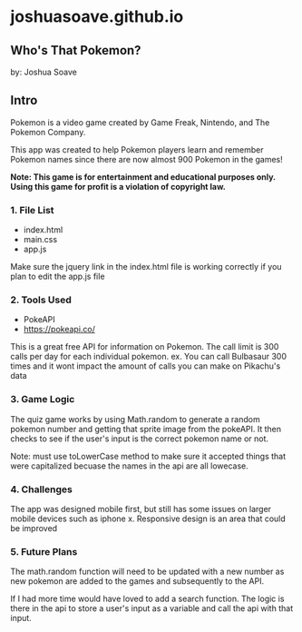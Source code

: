 # joshuasoave.github.io
## Who's That Pokemon?
by: Joshua Soave

## Intro
Pokemon is a video game created by Game Freak, Nintendo, and The Pokemon Company.

This app was created to help Pokemon players learn and remember
Pokemon names since there are now almost 900 Pokemon in the games!

**Note: This game is for entertainment and educational purposes only. Using this game for profit is a violation of copyright law.** 

### 1. File List
- index.html
- main.css
- app.js

Make sure the jquery link in the index.html file is working correctly if you plan to edit the app.js file

### 2. Tools Used
- PokeAPI
- https://pokeapi.co/

This is a great free API for information on Pokemon. The call limit is 300 calls per day for each individual pokemon. ex. You can call Bulbasaur 300 times and it wont impact the amount of calls you can make on Pikachu's data

### 3. Game Logic
The quiz game works by using Math.random to generate a random pokemon number and getting that sprite image from the pokeAPI. It then checks to see if the user's input is the correct pokemon name or not.

Note: must use toLowerCase method to make sure it accepted things that were capitalized becuase the names in the api are all lowecase.

### 4. Challenges
The app was designed mobile first, but still has some issues on larger mobile devices such as iphone x. Responsive design is an area that could be improved

### 5. Future Plans
The math.random function will need to be updated with a new number as new pokemon are added to the games and subsequently to the API.

If I had more time would have loved to add a search function. The logic is there in the api to store a user's input as a variable and call the api with that input.
